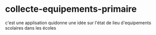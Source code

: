 # collecte-equipements-primaire
c'est une applisation quidonne une idée sur l'état de lieu d'equipements scolaires dans les écoles 
